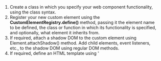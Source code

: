 1.  Create a class in which you specify your web component functionality, using the class syntax.
2.  Register your new custom element using the <b>CustomElementRegistry.define()</b> method, passing it the element name to be defined, the class or function in which its functionality is specified, and optionally, what element it inherits from.
3.  If required, attach a shadow DOM to the custom element using Element.attachShadow() method. Add child elements, event listeners, etc., to the shadow DOM using regular DOM methods.
4.  If required, define an HTML template using '<template>' and '<slot>'. Again use regular DOM methods to clone the template and attach it to your shadow DOM.
5.  Use your custom element wherever you like on your page, just like you would any regular HTML element.



There are 2 types of custom elements

1. Autonomous custom elements are standalone — they don't inherit from standard HTML elements. You use these on a page by literally writing them out as an HTML element

2.  Customized built-in elements inherit from basic HTML elements. To create one of these, you have to specify which element they extend (as implied in the examples above), and they are used by writing out the basic element but specifying the name of the custom element in the is attribute (or property)
  wwww

